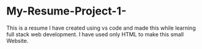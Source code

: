 # My-Resume-Project-1-
This is a resume I have created using vs code and made this while learning full stack web development. I have used only HTML to make this small Website.
